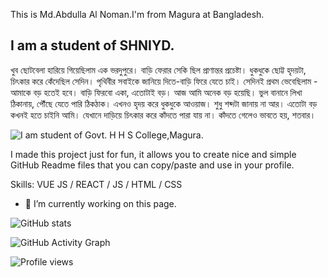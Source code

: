 This is Md.Abdulla Al Noman.I'm from Magura at Bangladesh.
## I am a student of SHNIYD.
খুব ছোটবেলা হারিয়ে গিয়েছিলাম এক ভরদুপুরে। বাড়ি ফেরার সেকি ছিল প্রাণান্তর প্রচেষ্টা। ধুকধুকে ছোট্ট হৃদয়টা, চিৎকার করে কেঁদেছিল সেদিন। পৃথিবীর সবাইকে জানিয়ে দিতে-বাড়ি ফিরে যেতে চাই।
সেদিনই প্রথম ভেবেছিলাম - আমাকে বড় হতেই হবে। বাড়ি ফিরবো একা, এতোটাই বড়।
আজ আমি অনেক বড় হয়েছি। ভুল বানানে লিখা ঠিকানায়, পৌঁছে যেতে পারি ঠিকঠাক।
এখনও হৃদয় করে ধুকধুকে আওয়াজ।
শুধু শব্দটা জানায় না আর।
এতোটা বড় কখনই হতে চাইনি আমি।
যেখানে দাড়িয়ে চিৎকার করে কাঁদতে পারা যায় না। কাঁদতে গেলেও ভাবতে হয়, শতবার।

![I am student of Govt. H H S College,Magura.](https://arturssmirnovs.github.io/github-profile-readme-generator/images/banner.png)

I made this project just for fun, it allows you to create nice and simple GitHub Readme files that you can copy/paste and use in your profile.

Skills: VUE JS / REACT / JS / HTML / CSS

- 🔭 I’m currently working on this page. 



![GitHub stats](https://github-readme-stats.vercel.app/api?username=mdabdullaalnomanbd&show_icons=true)  

![GitHub Activity Graph](https://activity-graph.herokuapp.com/graph?username=mdabdullaalnomanbd)  

![Profile views](https://gpvc.arturio.dev/mdabdullaalnomanbd)  
